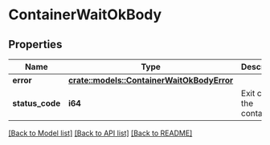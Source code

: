 # ContainerWaitOkBody

## Properties

Name | Type | Description | Notes
------------ | ------------- | ------------- | -------------
**error** | [**crate::models::ContainerWaitOkBodyError**](ContainerWaitOKBodyError.md) |  | 
**status_code** | **i64** | Exit code of the container | 

[[Back to Model list]](../README.md#documentation-for-models) [[Back to API list]](../README.md#documentation-for-api-endpoints) [[Back to README]](../README.md)


